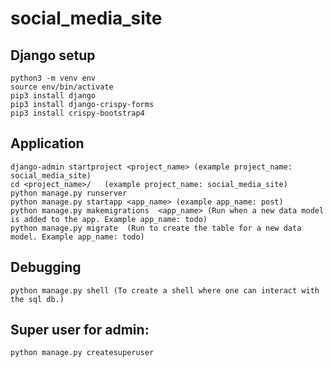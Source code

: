# social_media_site

## Django setup
    python3 -m venv env
    source env/bin/activate
    pip3 install django
    pip3 install django-crispy-forms 
    pip3 install crispy-bootstrap4

## Application
    django-admin startproject <project_name> (example project_name: social_media_site)
    cd <project_name>/   (example project_name: social_media_site)
    python manage.py runserver
    python manage.py startapp <app_name> (example app_name: post)
    python manage.py makemigrations  <app_name> (Run when a new data model is added to the app. Example app_name: todo)
    python manage.py migrate  (Run to create the table for a new data model. Example app_name: todo)

## Debugging
    python manage.py shell (To create a shell where one can interact with the sql db.)

## Super user for admin:
    python manage.py createsuperuser
